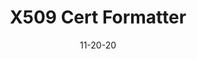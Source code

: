 ---
title: "X509 Cert Formatter"
date: "11-20-20"
description: "CLI to format X509 certificates"
type: project
published: true
tags: python
link: https://github.com/joshyap/x509-cert-formatter
---